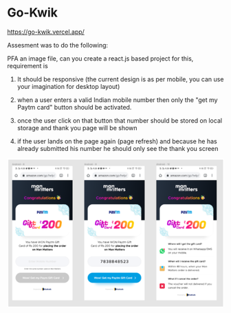 # Go-Kwik

https://go-kwik.vercel.app/

Assesment was to do the following:

PFA an image file, can you create a react.js based project for this, requirement is

1. It should be responsive (the current design is as per mobile, you can use your imagination for desktop layout)

2. when a user enters a valid Indian mobile number then only the "get my Paytm card" button should be activated.

3. once the user click on that button that number should be stored on local storage and thank you page will be shown

4. if the user lands on the page again (page refresh) and because he has already submitted his number he should only see the thank you screen

![Assignment](assignment.png)
